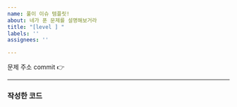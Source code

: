 ```yaml
---
name: 풀이 이슈 템플릿!
about: 네가 푼 문제를 설명해보거라
title: "[level ] "
labels: ''
assignees: ''

---
```


문제 주소 
commit 👉 

------
### 작성한 코드

```

```
